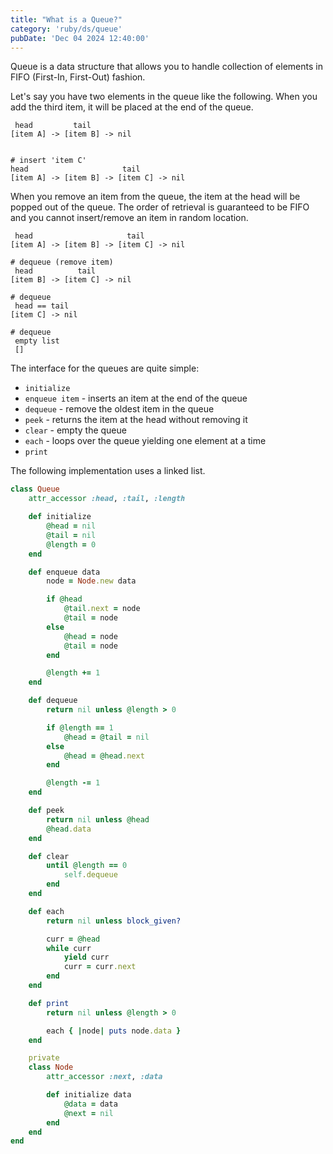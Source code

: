 ```yaml
---
title: "What is a Queue?"
category: 'ruby/ds/queue'
pubDate: 'Dec 04 2024 12:40:00'
---
```


Queue is a data structure that allows you to handle collection of elements in FIFO (First-In, First-Out) fashion.

Let's say you have two elements in the queue like the following. When you add the third item, it will be placed at the end of the queue.

```text
 head         tail
[item A] -> [item B] -> nil


# insert 'item C'
head                     tail
[item A] -> [item B] -> [item C] -> nil
```

When you remove an item from the queue, the item at the head will be popped out of the queue.
The order of retrieval is guaranteed to be FIFO and you cannot insert/remove an item in random location.

```text
 head                     tail
[item A] -> [item B] -> [item C] -> nil

# dequeue (remove item)
 head          tail
[item B] -> [item C] -> nil

# dequeue
 head == tail
[item C] -> nil

# dequeue
 empty list
 []
```

The interface for the queues are quite simple:
- `initialize`
- `enqueue item` - inserts an item at the end of the queue
- `dequeue` - remove the oldest item in the queue
- `peek` - returns the item at the head without removing it
- `clear` - empty the queue
- `each` - loops over the queue yielding one element at a time
- `print`

The following implementation uses a linked list.

```rb
class Queue 
    attr_accessor :head, :tail, :length 

    def initialize 
        @head = nil
        @tail = nil 
        @length = 0
    end

    def enqueue data
        node = Node.new data 

        if @head 
            @tail.next = node
            @tail = node
        else
            @head = node
            @tail = node
        end

        @length += 1
    end

    def dequeue
        return nil unless @length > 0

        if @length == 1
            @head = @tail = nil
        else
            @head = @head.next
        end

        @length -= 1
    end

    def peek
        return nil unless @head
        @head.data
    end

    def clear
        until @length == 0 
            self.dequeue
        end
    end

    def each
        return nil unless block_given?

        curr = @head
        while curr
            yield curr
            curr = curr.next
        end
    end

    def print
        return nil unless @length > 0

        each { |node| puts node.data }
    end

    private
    class Node
        attr_accessor :next, :data

        def initialize data
            @data = data
            @next = nil
        end
    end
end
```